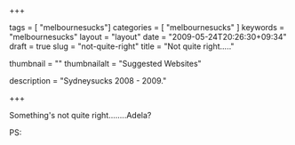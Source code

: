 
+++

tags = [ "melbournesucks"]
categories = [ "melbournesucks" ]
keywords = "melbournesucks"
layout = "layout"
date = "2009-05-24T20:26:30+09:34"
draft = true
slug = "not-quite-right"
title = "Not quite right....."

thumbnail = ""
thumbnailalt = "Suggested Websites"

description = "Sydneysucks 2008 - 2009."

+++

Something's not quite right........Adela? 

PS: 